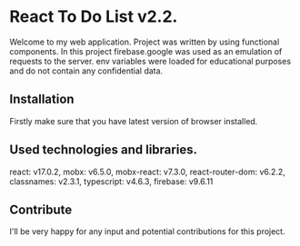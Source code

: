 # React To Do List v2.2.
Welcome to my web application. Project was written by using functional components.
In this project firebase.google was used as an emulation of requests to the server.
env variables were loaded for educational purposes and do not contain any confidential data.

## Installation
Firstly make sure that you have latest version of browser installed.

## Used technologies and libraries.
react: v17.0.2,
mobx: v6.5.0,
mobx-react: v7.3.0,
react-router-dom: v6.2.2,
classnames: v2.3.1,
typescript: v4.6.3,
firebase: v9.6.11

## Contribute
I'll be very happy for any input and potential contributions for this project.
